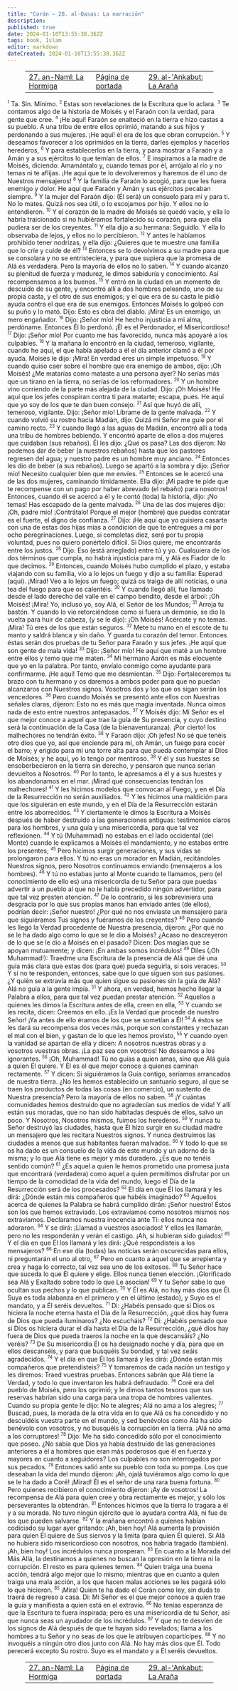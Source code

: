 ```yaml
---
title: "Corán — 28. al-Qasas: La narración"
description: 
published: true
date: 2024-01-10T13:55:38.362Z
tags: book, Islam
editor: markdown
dateCreated: 2024-01-10T13:55:38.362Z
---
```


<figure class="table chapter-navigator">
  <table>
    <tbody>
      <tr>
        <td>
        <a href="/es/book/Islam/Quran/27">
          <span class="mdi mdi-arrow-left-drop-circle"></span><span class="pl-2">27. an-Naml: La Hormiga</span>
        </a>
        </td>
        <td>
        <a href="/es/book/Islam/Quran">
          <span class="mdi mdi-book-open-variant"></span><span class="pl-2">Página de portada</span>
        </a>
        </td>
        <td>
        <a href="/es/book/Islam/Quran/29">
          <span class="pr-2">29. al-'Ankabut: La Araña</span><span class="mdi mdi-arrow-right-drop-circle"></span>
        </a>
        </td>
      </tr>
    </tbody>
  </table>
</figure>

<span id="v1"><sup><small>1</small></sup></span> Ta. Sin. Mínimo.
<span id="v2"><sup><small>2</small></sup></span> Estas son revelaciones de la Escritura que lo aclara.
<span id="v3"><sup><small>3</small></sup></span> Te contamos algo de la historia de Moisés y el Faraón con la verdad, para gente que cree.
<span id="v4"><sup><small>4</small></sup></span> ¡He aquí! Faraón se enalteció en la tierra e hizo castas a su pueblo. A una tribu de entre ellos oprimió, matando a sus hijos y perdonando a sus mujeres. ¡He aquí! él era de los que obran corrupción.
<span id="v5"><sup><small>5</small></sup></span> Y deseamos favorecer a los oprimidos en la tierra, darles ejemplos y hacerlos herederos,
<span id="v6"><sup><small>6</small></sup></span> Y para establecerlos en la tierra, y para mostrar a Faraón y a Amán y a sus ejércitos lo que temían de ellos.
<span id="v7"><sup><small>7</small></sup></span> E inspiramos a la madre de Moisés, diciendo: Amamántalo y, cuando temas por él, arrójalo al río y no temas ni te aflijas. ¡He aquí que te lo devolveremos y haremos de él uno de Nuestros mensajeros!
<span id="v8"><sup><small>8</small></sup></span> Y la familia de Faraón lo acogió, para que les fuera enemigo y dolor. He aquí que Faraón y Amán y sus ejércitos pecaban siempre.
<span id="v9"><sup><small>9</small></sup></span> Y la mujer del Faraón dijo: (Él será) un consuelo para mí y para ti. No lo mates. Quizá nos sea útil, o lo escojamos por hijo. Y ellos no lo entendieron.
<span id="v10"><sup><small>10</small></sup></span> Y el corazón de la madre de Moisés se quedó vacío, y ella lo habría traicionado si no hubiéramos fortalecido su corazón, para que ella pudiera ser de los creyentes.
<span id="v11"><sup><small>11</small></sup></span> Y ella dijo a su hermana: Seguidlo. Y ella lo observaba de lejos, y ellos no lo percibieron.
<span id="v12"><sup><small>12</small></sup></span> Y antes le habíamos prohibido tener nodrizas, y ella dijo: ¿Quieres que te muestre una familia que lo críe y cuide de él?
<span id="v13"><sup><small>13</small></sup></span> Entonces se lo devolvimos a su madre para que se consolara y no se entristeciera, y para que supiera que la promesa de Alá es verdadera. Pero la mayoría de ellos no lo saben.
<span id="v14"><sup><small>14</small></sup></span> Y cuando alcanzó su plenitud de fuerza y madurez, le dimos sabiduría y conocimiento. Así recompensamos a los buenos.
<span id="v15"><sup><small>15</small></sup></span> Y entró en la ciudad en un momento de descuido de su gente, y encontró allí a dos hombres peleando, uno de su propia casta, y el otro de sus enemigos; y el que era de su casta le pidió ayuda contra el que era de sus enemigos. Entonces Moisés lo golpeó con su puño y lo mató. Dijo: Esto es obra del diablo. ¡Mira! Es un enemigo, un mero engañador.
<span id="v16"><sup><small>16</small></sup></span> Dijo: ¡Señor mío! He hecho injusticia a mi alma, perdóname. Entonces Él lo perdonó. ¡Él es el Perdonador, el Misericordioso!
<span id="v17"><sup><small>17</small></sup></span> Dijo: ¡Señor mío! Por cuanto me has favorecido, nunca más apoyaré a los culpables.
<span id="v18"><sup><small>18</small></sup></span> Y la mañana lo encontró en la ciudad, temeroso, vigilante, cuando he aquí, el que había apelado a él el día anterior clamó a él por ayuda. Moisés le dijo: ¡Mira! En verdad eres un simple impetuoso.
<span id="v19"><sup><small>19</small></sup></span> Y cuando quiso caer sobre el hombre que era enemigo de ambos, dijo: ¡Oh Moisés! ¿Me matarías como mataste a una persona ayer? No serías más que un tirano en la tierra, no serías de los reformadores.
<span id="v20"><sup><small>20</small></sup></span> Y un hombre vino corriendo de la parte más alejada de la ciudad. Dijo: ¡Oh Moisés! He aquí que los jefes conspiran contra ti para matarte; escapa, pues. He aquí que yo soy de los que te dan buen consejo.
<span id="v21"><sup><small>21</small></sup></span> Así que huyó de allí, temeroso, vigilante. Dijo: ¡Señor mío! Líbrame de la gente malvada.
<span id="v22"><sup><small>22</small></sup></span> Y cuando volvió su rostro hacia Madián, dijo: Quizá mi Señor me guíe por el camino recto.
<span id="v23"><sup><small>23</small></sup></span> Y cuando llegó a las aguas de Madián, encontró allí a toda una tribu de hombres bebiendo. Y encontró aparte de ellos a dos mujeres que cuidaban (sus rebaños). Él les dijo: ¿Qué os pasa? Las dos dijeron: No podemos dar de beber (a nuestros rebaños) hasta que los pastores regresen del agua; y nuestro padre es un hombre muy anciano.
<span id="v24"><sup><small>24</small></sup></span> Entonces les dio de beber (a sus rebaños). Luego se apartó a la sombra y dijo: ¡Señor mío! Necesito cualquier bien que me envíes.
<span id="v25"><sup><small>25</small></sup></span> Entonces se le acercó una de las dos mujeres, caminando tímidamente. Ella dijo: ¡Mi padre te pide que te recompense con un pago por haber abrevado (el rebaño) para nosotros! Entonces, cuando él se acercó a él y le contó (toda) la historia, dijo: ¡No temas! Has escapado de la gente malvada.
<span id="v26"><sup><small>26</small></sup></span> Una de las dos mujeres dijo: ¡Oh, padre mío! ¡Contrátalo! Porque el mejor (hombre) que puedas contratar es el fuerte, el digno de confianza.
<span id="v27"><sup><small>27</small></sup></span> Dijo: ¡He aquí que yo quisiera casarte con una de estas dos hijas mías a condición de que te entregues a mí por ocho peregrinaciones. Luego, si completas diez, será por tu propia voluntad, pues no quiero ponértelo difícil. Si Dios quiere, me encontrarás entre los justos.
<span id="v28"><sup><small>28</small></sup></span> Dijo: Eso (está arreglado) entre tú y yo. Cualquiera de los dos términos que cumpla, no habrá injusticia para mí, y Alá es Fiador de lo que decimos.
<span id="v29"><sup><small>29</small></sup></span> Entonces, cuando Moisés hubo cumplido el plazo, y estaba viajando con su familia, vio a lo lejos un fuego y dijo a su familia: Esperad (aquí). ¡Mirad! Veo a lo lejos un fuego; quizá os traiga de allí noticias, o una tea del fuego para que os calentéis.
<span id="v30"><sup><small>30</small></sup></span> Y cuando llegó allí, fue llamado desde el lado derecho del valle en el campo bendito, desde el árbol: ¡Oh Moisés! ¡Mira! Yo, incluso yo, soy Alá, el Señor de los Mundos;
<span id="v31"><sup><small>31</small></sup></span> Arroja tu bastón. Y cuando lo vio retorciéndose como si fuera un demonio, se dio la vuelta para huir de cabeza, (y se le dijo): ¡Oh Moisés! Acércate y no temas. ¡Mira! Tú eres de los que están seguros.
<span id="v32"><sup><small>32</small></sup></span> Mete tu mano en el escote de tu manto y saldrá blanca y sin daño. Y guarda tu corazón del temor. Entonces éstas serán dos pruebas de tu Señor para Faraón y sus jefes. ¡He aquí que son gente de mala vida!
<span id="v33"><sup><small>33</small></sup></span> Dijo: ¡Señor mío! He aquí que maté a un hombre entre ellos y temo que me maten.
<span id="v34"><sup><small>34</small></sup></span> Mi hermano Aarón es más elocuente que yo en la palabra. Por tanto, envíalo conmigo como ayudante para confirmarme. ¡He aquí! Temo que me desmientan.
<span id="v35"><sup><small>35</small></sup></span> Dijo: Fortaleceremos tu brazo con tu hermano y os daremos a ambos poder para que no puedan alcanzaros con Nuestros signos. Vosotros dos y los que os sigan serán los vencedores.
<span id="v36"><sup><small>36</small></sup></span> Pero cuando Moisés se presentó ante ellos con Nuestras señales claras, dijeron: Esto no es más que magia inventada. Nunca oímos nada de esto entre nuestros antepasados.
<span id="v37"><sup><small>37</small></sup></span> Y Moisés dijo: Mi Señor es el que mejor conoce a aquel que trae la guía de Su presencia, y cuyo destino será la continuación de la Casa (de la bienaventuranza). ¡Por cierto! los malhechores no tendrán éxito.
<span id="v38"><sup><small>38</small></sup></span> Y Faraón dijo: ¡Oh jefes! No sé que tenéis otro dios que yo, así que enciende para mí, oh Amán, un fuego para cocer el barro; y erigido para mí una torre alta para que pueda contemplar al Dios de Moisés; y he aquí, yo lo tengo por mentiroso.
<span id="v39"><sup><small>39</small></sup></span> Y él y sus huestes se ensoberbecieron en la tierra sin derecho, y pensaron que nunca serían devueltos a Nosotros.
<span id="v40"><sup><small>40</small></sup></span> Por lo tanto, le apresamos a él y a sus huestes y los abandonamos en el mar. ¡Mirad qué consecuencias tendrán los malhechores!
<span id="v41"><sup><small>41</small></sup></span> Y les hicimos modelos que convocan al Fuego, y en el Día de la Resurrección no serán auxiliados.
<span id="v42"><sup><small>42</small></sup></span> Y les hicimos una maldición para que los siguieran en este mundo, y en el Día de la Resurrección estarán entre los aborrecidos.
<span id="v43"><sup><small>43</small></sup></span> Y ciertamente le dimos la Escritura a Moisés después de haber destruido a las generaciones antiguas: testimonios claros para los hombres, y una guía y una misericordia, para que tal vez reflexionen.
<span id="v44"><sup><small>44</small></sup></span> Y tú (Muhammad) no estabas en el lado occidental (del Monte) cuando le explicamos a Moisés el mandamiento, y no estabas entre los presentes;
<span id="v45"><sup><small>45</small></sup></span> Pero hicimos surgir generaciones, y sus vidas se prolongaron para ellos. Y tú no eras un morador en Madián, recitándoles Nuestros signos, pero Nosotros continuamos enviando (mensajeros a los hombres).
<span id="v46"><sup><small>46</small></sup></span> Y tú no estabas junto al Monte cuando te llamamos, pero (el conocimiento de ello es) una misericordia de tu Señor para que puedas advertir a un pueblo al que no le había precedido ningún advertidor, para que tal vez presten atención.
<span id="v47"><sup><small>47</small></sup></span> De lo contrario, si les sobreviniera una desgracia por lo que sus propias manos han enviado antes (de ellos), podrían decir: ¡Señor nuestro! ¿Por qué no nos enviaste un mensajero para que siguiéramos Tus signos y fuéramos de los creyentes?
<span id="v48"><sup><small>48</small></sup></span> Pero cuando les llegó la Verdad procedente de Nuestra presencia, dijeron: ¿Por qué no se le ha dado algo como lo que se le dio a Moisés? ¿Acaso no descreyeron de lo que se le dio a Moisés en el pasado? Dicen: Dos magias que se apoyan mutuamente; y dicen: ¡En ambas somos incrédulos!
<span id="v49"><sup><small>49</small></sup></span> Diles (¡Oh Muhammad!): Traedme una Escritura de la presencia de Alá que dé una guía más clara que estas dos (para que) pueda seguirla, si sois veraces.
<span id="v50"><sup><small>50</small></sup></span> Y si no te responden, entonces, sabe que lo que siguen son sus pasiones. ¿Y quién se extravía más que quien sigue su pasiones sin la guía de Alá? Alá no guía a la gente impía.
<span id="v51"><sup><small>51</small></sup></span> Y ahora, en verdad, hemos hecho llegar la Palabra a ellos, para que tal vez puedan prestar atención.
<span id="v52"><sup><small>52</small></sup></span> Aquellos a quienes les dimos la Escritura antes de ella, creen en ella,
<span id="v53"><sup><small>53</small></sup></span> Y cuando se les recita, dicen: Creemos en ello. ¡Es la Verdad que procede de nuestro Señor! ¡Ya antes de ello éramos de los que se sometían a Él!
<span id="v54"><sup><small>54</small></sup></span> A éstos se les dará su recompensa dos veces más, porque son constantes y rechazan el mal con el bien, y gastan de lo que les hemos provisto,
<span id="v55"><sup><small>55</small></sup></span> Y cuando oyen la vanidad se apartan de ella y dicen: A nosotros nuestras obras y a vosotros vuestras obras. ¡La paz sea con vosotros! No deseamos a los ignorantes.
<span id="v56"><sup><small>56</small></sup></span> ¡Oh, Muhammad! Tú no guías a quien amas, sino que Alá guía a quien Él quiere. Y Él es el que mejor conoce a quienes caminan rectamente.
<span id="v57"><sup><small>57</small></sup></span> Y dicen: Si siguiéramos la Guía contigo, seríamos arrancados de nuestra tierra. ¿No les hemos establecido un santuario seguro, al que se traen los productos de todas las cosas (en comercio), un sustento de Nuestra presencia? Pero la mayoría de ellos no saben.
<span id="v58"><sup><small>58</small></sup></span> ¡Y cuántas comunidades hemos destruido que no agradecían sus medios de vida! Y allí están sus moradas, que no han sido habitadas después de ellos, salvo un poco. Y Nosotros, Nosotros mismos, fuimos los herederos.
<span id="v59"><sup><small>59</small></sup></span> Y nunca tu Señor destruyó las ciudades, hasta que Él hizo surgir en su ciudad madre un mensajero que les recitara Nuestros signos. Y nunca destruimos las ciudades a menos que sus habitantes fueran malvados.
<span id="v60"><sup><small>60</small></sup></span> Y todo lo que se os ha dado es un consuelo de la vida de este mundo y un adorno de la misma; y lo que Alá tiene es mejor y más duradero. ¿Es que no tenéis sentido común?
<span id="v61"><sup><small>61</small></sup></span> ¿Es aquel a quien le hemos prometido una promesa justa que encontrará (verdadera) como aquel a quien permitimos disfrutar por un tiempo de la comodidad de la vida del mundo, luego el Día de la Resurrección será de los procesados?
<span id="v62"><sup><small>62</small></sup></span> El día en que Él los llamará y les dirá: ¿Dónde están mis compañeros que habéis imaginado?
<span id="v63"><sup><small>63</small></sup></span> Aquellos acerca de quienes la Palabra se habrá cumplido dirán: ¡Señor nuestro! Éstos son los que hemos extraviado. Los extraviamos como nosotros mismos nos extraviamos. Declaramos nuestra inocencia ante Ti: ellos nunca nos adoraron.
<span id="v64"><sup><small>64</small></sup></span> Y se dirá: ¡Llamad a vuestros asociados! Y ellos les llamarán, pero no les responderán y verán el castigo. ¡Ah, si hubieran sido guiados!
<span id="v65"><sup><small>65</small></sup></span> Y el día en que Él los llamará y les dirá: ¿Qué respondisteis a los mensajeros?
<span id="v66"><sup><small>66</small></sup></span> En ese día (todas) las noticias serán oscurecidas para ellos, ni preguntarán el uno al otro,
<span id="v67"><sup><small>67</small></sup></span> Pero en cuanto a aquel que se arrepienta y crea y haga lo correcto, tal vez sea uno de los exitosos.
<span id="v68"><sup><small>68</small></sup></span> Tu Señor hace que suceda lo que Él quiere y elige. Ellos nunca tienen elección. ¡Glorificado sea Alá y Exaltado sobre todo lo que Le asocian!
<span id="v69"><sup><small>69</small></sup></span> Y tu Señor sabe lo que ocultan sus pechos y lo que publican.
<span id="v70"><sup><small>70</small></sup></span> Y Él es Alá, no hay más dios que Él. Suya es toda alabanza en el primero y en el último (estado), y Suyo es el mandato, y a Él seréis devueltos.
<span id="v71"><sup><small>71</small></sup></span> Di: ¿Habéis pensado que si Dios os hiciera la noche eterna hasta el Día de la Resurrección, ¿qué dios hay fuera de Dios que pueda iluminaros? ¿No escucháis?
<span id="v72"><sup><small>72</small></sup></span> Di: ¿Habéis pensado que si Dios os hiciera durar el día hasta el Día de la Resurrección, ¿qué dios hay fuera de Dios que pueda traeros la noche en la que descansáis? ¿No veréis?
<span id="v73"><sup><small>73</small></sup></span> De Su misericordia Él os ha designado noche y día, para que en ellos descanséis, y para que busquéis Su bondad, y tal vez seáis agradecidos.
<span id="v74"><sup><small>74</small></sup></span> Y el día en que Él los llamará y les dirá: ¿Dónde están mis compañeros que pretendisteis?
<span id="v75"><sup><small>75</small></sup></span> Y tomaremos de cada nación un testigo y les diremos: Traed vuestras pruebas. Entonces sabrán que Alá tiene la Verdad, y todo lo que inventaron les habrá defraudado.
<span id="v76"><sup><small>76</small></sup></span> Coré era del pueblo de Moisés, pero los oprimió; y le dimos tantos tesoros que sus reservas habrían sido una carga para una tropa de hombres valientes. Cuando su propia gente le dijo: No te alegres; Alá no ama a los alegres;
<span id="v77"><sup><small>77</small></sup></span> Buscad, pues, la morada de la otra vida en lo que Alá os ha concedido y no descuidéis vuestra parte en el mundo, y sed benévolos como Alá ha sido benévolo con vosotros, y no busquéis la corrupción en la tierra. ¡Alá no ama a los corruptores!
<span id="v78"><sup><small>78</small></sup></span> Dijo: Me ha sido concedido sólo por el conocimiento que poseo. ¿No sabía que Dios ya había destruido de las generaciones anteriores a él a hombres que eran más poderosos que él en fuerza y mayores en cuanto a seguidores? Los culpables no son interrogados por sus pecados.
<span id="v79"><sup><small>79</small></sup></span> Entonces salió ante su pueblo con toda su pompa. Los que deseaban la vida del mundo dijeron: ¡Ah, ojalá tuviéramos algo como lo que se le ha dado a Coré! ¡Mirad! Él es el señor de una rara buena fortuna.
<span id="v80"><sup><small>80</small></sup></span> Pero quienes recibieron el conocimiento dijeron: ¡Ay de vosotros! La recompensa de Alá para quien cree y obra rectamente es mejor, y sólo los perseverantes la obtendrán.
<span id="v81"><sup><small>81</small></sup></span> Entonces hicimos que la tierra lo tragara a él y a su morada. No tuvo ningún ejército que lo ayudara contra Alá, ni fue de los que pueden salvarse.
<span id="v82"><sup><small>82</small></sup></span> Y la mañana encontró a quienes habían codiciado su lugar ayer gritando: ¡Ah, bien hoy! Alá aumenta la provisión para quien Él quiere de Sus siervos y la limita (para quien Él quiere). Si Alá no hubiera sido misericordioso con nosotros, nos habría tragado (también). ¡Ah, bien hoy! Los incrédulos nunca prosperan.
<span id="v83"><sup><small>83</small></sup></span> En cuanto a la Morada del Más Allá, la destinamos a quienes no buscan la opresión en la tierra ni la corrupción. El resto es para quienes temen.
<span id="v84"><sup><small>84</small></sup></span> Quien traiga una buena acción, tendrá algo mejor que lo mismo; mientras que en cuanto a quien traiga una mala acción, a los que hacen malas acciones se les pagará sólo lo que hicieron.
<span id="v85"><sup><small>85</small></sup></span> ¡Mira! Quien te ha dado el Corán como ley, sin duda te traerá de regreso a casa. Di: Mi Señor es el que mejor conoce a quien trae la guía y manifiesta a quien está en el extravío.
<span id="v86"><sup><small>86</small></sup></span> No tenías esperanza de que la Escritura te fuera inspirada; pero es una misericordia de tu Señor, así que nunca seas un ayudador de los incrédulos.
<span id="v87"><sup><small>87</small></sup></span> Y que no te desvíen de los signos de Alá después de que te hayan sido revelados; llama a los hombres a tu Señor y no seas de los que le atribuyen copartícipes.
<span id="v88"><sup><small>88</small></sup></span> Y no invoquéis a ningún otro dios junto con Alá. No hay más dios que Él. Todo perecerá excepto Su rostro. Suyo es el mandato y a Él seréis devueltos.

<figure class="table chapter-navigator">
  <table>
    <tbody>
      <tr>
        <td>
        <a href="/es/book/Islam/Quran/27">
          <span class="mdi mdi-arrow-left-drop-circle"></span><span class="pl-2">27. an-Naml: La Hormiga</span>
        </a>
        </td>
        <td>
        <a href="/es/book/Islam/Quran">
          <span class="mdi mdi-book-open-variant"></span><span class="pl-2">Página de portada</span>
        </a>
        </td>
        <td>
        <a href="/es/book/Islam/Quran/29">
          <span class="pr-2">29. al-'Ankabut: La Araña</span><span class="mdi mdi-arrow-right-drop-circle"></span>
        </a>
        </td>
      </tr>
    </tbody>
  </table>
</figure>
